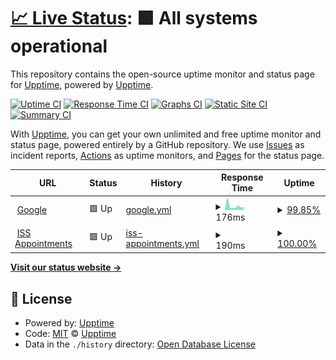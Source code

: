 # [📈 Live Status](https://upptime.github.io/upptime): <!--live status--> **🟩 All systems operational**

This repository contains the open-source uptime monitor and status page for [Upptime](https://upptime.js.org), powered by [Upptime](https://github.com/upptime/upptime).

[![Uptime CI](https://github.com/upptime/upptime/workflows/Uptime%20CI/badge.svg)](https://github.com/upptime/upptime/actions?query=workflow%3A%22Uptime+CI%22)
[![Response Time CI](https://github.com/upptime/upptime/workflows/Response%20Time%20CI/badge.svg)](https://github.com/upptime/upptime/actions?query=workflow%3A%22Response+Time+CI%22)
[![Graphs CI](https://github.com/upptime/upptime/workflows/Graphs%20CI/badge.svg)](https://github.com/upptime/upptime/actions?query=workflow%3A%22Graphs+CI%22)
[![Static Site CI](https://github.com/upptime/upptime/workflows/Static%20Site%20CI/badge.svg)](https://github.com/upptime/upptime/actions?query=workflow%3A%22Static+Site+CI%22)
[![Summary CI](https://github.com/upptime/upptime/workflows/Summary%20CI/badge.svg)](https://github.com/upptime/upptime/actions?query=workflow%3A%22Summary+CI%22)

With [Upptime](https://upptime.js.org), you can get your own unlimited and free uptime monitor and status page, powered entirely by a GitHub repository. We use [Issues](https://github.com/upptime/upptime/issues) as incident reports, [Actions](https://github.com/upptime/upptime/actions) as uptime monitors, and [Pages](https://upptime.github.io/upptime) for the status page.

<!--start: status pages-->
<!-- This summary is generated by Upptime (https://github.com/upptime/upptime) -->
<!-- Do not edit this manually, your changes will be overwritten -->
<!-- prettier-ignore -->
| URL | Status | History | Response Time | Uptime |
| --- | ------ | ------- | ------------- | ------ |
| <img alt="" src="https://favicons.githubusercontent.com/www.google.com" height="13"> [Google](https://www.google.com) | 🟩 Up | [google.yml](https://github.com/OsvaldoFrias/upptime/commits/HEAD/history/google.yml) | <details><summary><img alt="Response time graph" src="./graphs/google/response-time-week.png" height="20"> 176ms</summary><br><a href="https://upptime.github.io/upptime/history/google"><img alt="Response time 111" src="https://img.shields.io/endpoint?url=https%3A%2F%2Fraw.githubusercontent.com%2FOsvaldoFrias%2Fupptime%2FHEAD%2Fapi%2Fgoogle%2Fresponse-time.json"></a><br><a href="https://upptime.github.io/upptime/history/google"><img alt="24-hour response time 251" src="https://img.shields.io/endpoint?url=https%3A%2F%2Fraw.githubusercontent.com%2FOsvaldoFrias%2Fupptime%2FHEAD%2Fapi%2Fgoogle%2Fresponse-time-day.json"></a><br><a href="https://upptime.github.io/upptime/history/google"><img alt="7-day response time 176" src="https://img.shields.io/endpoint?url=https%3A%2F%2Fraw.githubusercontent.com%2FOsvaldoFrias%2Fupptime%2FHEAD%2Fapi%2Fgoogle%2Fresponse-time-week.json"></a><br><a href="https://upptime.github.io/upptime/history/google"><img alt="30-day response time 118" src="https://img.shields.io/endpoint?url=https%3A%2F%2Fraw.githubusercontent.com%2FOsvaldoFrias%2Fupptime%2FHEAD%2Fapi%2Fgoogle%2Fresponse-time-month.json"></a><br><a href="https://upptime.github.io/upptime/history/google"><img alt="1-year response time 111" src="https://img.shields.io/endpoint?url=https%3A%2F%2Fraw.githubusercontent.com%2FOsvaldoFrias%2Fupptime%2FHEAD%2Fapi%2Fgoogle%2Fresponse-time-year.json"></a></details> | <details><summary><a href="https://upptime.github.io/upptime/history/google">99.85%</a></summary><a href="https://upptime.github.io/upptime/history/google"><img alt="All-time uptime 100.00%" src="https://img.shields.io/endpoint?url=https%3A%2F%2Fraw.githubusercontent.com%2FOsvaldoFrias%2Fupptime%2FHEAD%2Fapi%2Fgoogle%2Fuptime.json"></a><br><a href="https://upptime.github.io/upptime/history/google"><img alt="24-hour uptime 98.92%" src="https://img.shields.io/endpoint?url=https%3A%2F%2Fraw.githubusercontent.com%2FOsvaldoFrias%2Fupptime%2FHEAD%2Fapi%2Fgoogle%2Fuptime-day.json"></a><br><a href="https://upptime.github.io/upptime/history/google"><img alt="7-day uptime 99.85%" src="https://img.shields.io/endpoint?url=https%3A%2F%2Fraw.githubusercontent.com%2FOsvaldoFrias%2Fupptime%2FHEAD%2Fapi%2Fgoogle%2Fuptime-week.json"></a><br><a href="https://upptime.github.io/upptime/history/google"><img alt="30-day uptime 99.96%" src="https://img.shields.io/endpoint?url=https%3A%2F%2Fraw.githubusercontent.com%2FOsvaldoFrias%2Fupptime%2FHEAD%2Fapi%2Fgoogle%2Fuptime-month.json"></a><br><a href="https://upptime.github.io/upptime/history/google"><img alt="1-year uptime 100.00%" src="https://img.shields.io/endpoint?url=https%3A%2F%2Fraw.githubusercontent.com%2FOsvaldoFrias%2Fupptime%2FHEAD%2Fapi%2Fgoogle%2Fuptime-year.json"></a></details>
| <img alt="" src="https://training.issivs.com/public/img/favicon.png" height="13"> [ISS Appointments](https://training.issivs.com/signin) | 🟩 Up | [iss-appointments.yml](https://github.com/OsvaldoFrias/upptime/commits/HEAD/history/iss-appointments.yml) | <details><summary><img alt="Response time graph" src="./graphs/iss-appointments/response-time-week.png" height="20"> 190ms</summary><br><a href="https://upptime.github.io/upptime/history/iss-appointments"><img alt="Response time 163" src="https://img.shields.io/endpoint?url=https%3A%2F%2Fraw.githubusercontent.com%2FOsvaldoFrias%2Fupptime%2FHEAD%2Fapi%2Fiss-appointments%2Fresponse-time.json"></a><br><a href="https://upptime.github.io/upptime/history/iss-appointments"><img alt="24-hour response time 294" src="https://img.shields.io/endpoint?url=https%3A%2F%2Fraw.githubusercontent.com%2FOsvaldoFrias%2Fupptime%2FHEAD%2Fapi%2Fiss-appointments%2Fresponse-time-day.json"></a><br><a href="https://upptime.github.io/upptime/history/iss-appointments"><img alt="7-day response time 190" src="https://img.shields.io/endpoint?url=https%3A%2F%2Fraw.githubusercontent.com%2FOsvaldoFrias%2Fupptime%2FHEAD%2Fapi%2Fiss-appointments%2Fresponse-time-week.json"></a><br><a href="https://upptime.github.io/upptime/history/iss-appointments"><img alt="30-day response time 163" src="https://img.shields.io/endpoint?url=https%3A%2F%2Fraw.githubusercontent.com%2FOsvaldoFrias%2Fupptime%2FHEAD%2Fapi%2Fiss-appointments%2Fresponse-time-month.json"></a><br><a href="https://upptime.github.io/upptime/history/iss-appointments"><img alt="1-year response time 163" src="https://img.shields.io/endpoint?url=https%3A%2F%2Fraw.githubusercontent.com%2FOsvaldoFrias%2Fupptime%2FHEAD%2Fapi%2Fiss-appointments%2Fresponse-time-year.json"></a></details> | <details><summary><a href="https://upptime.github.io/upptime/history/iss-appointments">100.00%</a></summary><a href="https://upptime.github.io/upptime/history/iss-appointments"><img alt="All-time uptime 99.95%" src="https://img.shields.io/endpoint?url=https%3A%2F%2Fraw.githubusercontent.com%2FOsvaldoFrias%2Fupptime%2FHEAD%2Fapi%2Fiss-appointments%2Fuptime.json"></a><br><a href="https://upptime.github.io/upptime/history/iss-appointments"><img alt="24-hour uptime 100.00%" src="https://img.shields.io/endpoint?url=https%3A%2F%2Fraw.githubusercontent.com%2FOsvaldoFrias%2Fupptime%2FHEAD%2Fapi%2Fiss-appointments%2Fuptime-day.json"></a><br><a href="https://upptime.github.io/upptime/history/iss-appointments"><img alt="7-day uptime 100.00%" src="https://img.shields.io/endpoint?url=https%3A%2F%2Fraw.githubusercontent.com%2FOsvaldoFrias%2Fupptime%2FHEAD%2Fapi%2Fiss-appointments%2Fuptime-week.json"></a><br><a href="https://upptime.github.io/upptime/history/iss-appointments"><img alt="30-day uptime 100.00%" src="https://img.shields.io/endpoint?url=https%3A%2F%2Fraw.githubusercontent.com%2FOsvaldoFrias%2Fupptime%2FHEAD%2Fapi%2Fiss-appointments%2Fuptime-month.json"></a><br><a href="https://upptime.github.io/upptime/history/iss-appointments"><img alt="1-year uptime 99.95%" src="https://img.shields.io/endpoint?url=https%3A%2F%2Fraw.githubusercontent.com%2FOsvaldoFrias%2Fupptime%2FHEAD%2Fapi%2Fiss-appointments%2Fuptime-year.json"></a></details>

<!--end: status pages-->

[**Visit our status website →**](https://osvaldofrias.github.io/upptime/)

## 📄 License

- Powered by: [Upptime](https://github.com/upptime/upptime)
- Code: [MIT](./LICENSE) © [Upptime](https://upptime.js.org)
- Data in the `./history` directory: [Open Database License](https://opendatacommons.org/licenses/odbl/1-0/)
